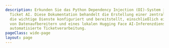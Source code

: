 ```yaml
---
description: Erkunden Sie das Python Dependency Injection (DI)-System im Kern von Open
  Ticket AI. Diese Dokumentation behandelt die Erstellung einer zentralen Registry,
  die wichtige Dienste konfiguriert und bereitstellt, einschließlich eines OTOBO-Adapters,
  von Datenaufbereitern und eines lokalen Hugging Face AI-Inferenzdienstes für die
  automatisierte Ticketverarbeitung.
pageClass: wide-page
layout: page
---
```

<CodeDocumentation parentPackageId="src.ce.core.config" show-all-classes show-all-functions />